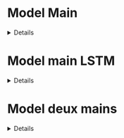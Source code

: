 
<h1>Model Main</h1>

<details>
  <h2> one frame </h2>

    Labels: 
   
   

    Commentaire: Par exemple les signes ok gauche, signe ok droite, signe ok haut, signe ok bas = signe ok
                 techinque des 3 detections (toutes les 3 détections on prend la plus présente)



</details>



<h1>Model main LSTM</h1>

<details>
    Commentaire: Modèle de 5 image
 
</details>


<h1>Model deux mains</h1>
<details>dzdaz</details>





